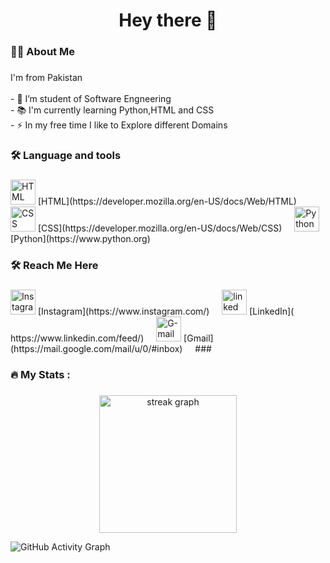 
###

<h1 align="center">Hey there 👋</h1>

###

<h3 align="left">👩‍💻  About Me</h3>

###

<p align="left">I'm from Pakistan <br><br>- 🔭 I’m student of Software Engneering <br>- 📚 I'm currently learning Python,HTML and CSS<br>- ⚡ In my free time I like to Explore different Domains </p>

###

<h3 align="left">🛠 Language and tools</h3>

###

<div align="left">
  <img src="https://upload.wikimedia.org/wikipedia/commons/thumb/a/a7/HTML5_logo_and_wordmark.svg/1280px-HTML5_logo_and_wordmark.svg.png" height="40" alt="HTML logo"  />
  [HTML](https://developer.mozilla.org/en-US/docs/Web/HTML)
  <img width="12" />
  <img src="https://upload.wikimedia.org/wikipedia/commons/6/62/CSS3_logo.svg" height="40" alt="CSS logo"  />
  [CSS](https://developer.mozilla.org/en-US/docs/Web/CSS)
  <img width="12" />
  <img src="https://upload.wikimedia.org/wikipedia/commons/c/c3/Python-logo-notext.svg" height="40" alt="Python logo"  />
  [Python](https://www.python.org)
  <img width="12" />
  

###

<h3 align="left">🛠 Reach Me Here</h3>

###
  <div align="left">
  <img src="https://upload.wikimedia.org/wikipedia/commons/a/a5/Instagram_icon.png)](https://www.instagram.com/" height="40" alt="Instagram logo"  />
  [Instagram](https://www.instagram.com/)
  <img width="12" />
  <img src="https://upload.wikimedia.org/wikipedia/commons/7/7e/LinkedIn_Logo_2013.png)](https://www.linkedin.com/feed/" height="40" alt="linked logo"  />
  [LinkedIn]( https://www.linkedin.com/feed/)
  <img width="12" />
  <img src="https://upload.wikimedia.org/wikipedia/commons/4/43/Gmail_Icon.png" height="40" alt="G-mail logo"  />
  [Gmail](https://mail.google.com/mail/u/0/#inbox)
  <img width="12" />
###

<h3 align="left">🔥   My Stats :</h3>

###

<div align="center">
  <img src="https://streak-stats.demolab.com?user=maurodesouza&locale=en&mode=daily&theme=dark&hide_border=false&border_radius=5&order=3" height="220" alt="streak graph"  />
</div>

![GitHub Activity Graph](https://github.com/[Madmaxx-Ai].png?size=100)


###
